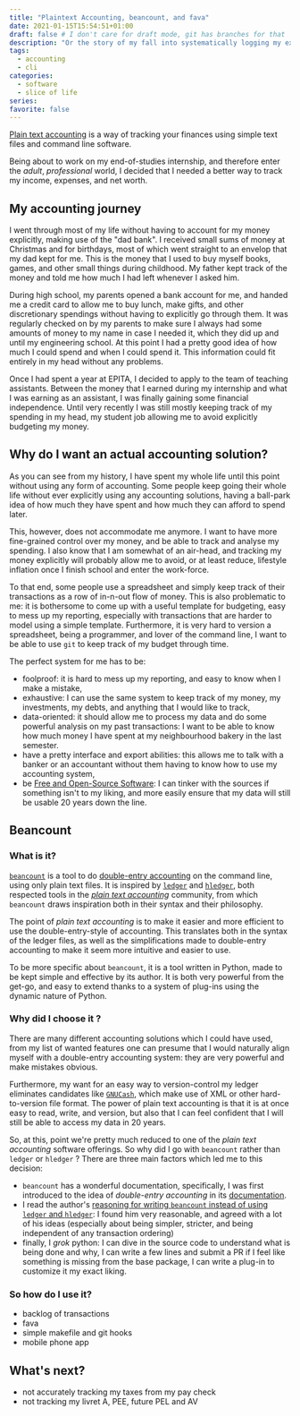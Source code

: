 ```yaml
---
title: "Plaintext Accounting, beancount, and fava"
date: 2021-01-15T15:54:51+01:00
draft: false # I don't care for draft mode, git has branches for that
description: "Or the story of my fall into systematically logging my expenses"
tags:
  - accounting
  - cli
categories:
  - software
  - slice of life
series:
favorite: false
---
```


[Plain text accounting](https://plaintextaccounting.org/) is a way of tracking
your finances using simple text files and command line software.

Being about to work on my end-of-studies internship, and therefore enter the
*adult*, *professional* world, I decided that I needed a better way to track my
income, expenses, and net worth.

<!--more-->

## My accounting journey

I went through most of my life without having to account for my money
explicitly, making use of the "dad bank". I received small sums of money at
Christmas and for birthdays, most of which went straight to an envelop that my
dad kept for me. This is the money that I used to buy myself books, games, and
other small things during childhood. My father kept track of the money and told
me how much I had left whenever I asked him.

During high school, my parents opened a bank account for me, and handed me
a credit card to allow me to buy lunch, make gifts, and other discretionary
spendings without having to explicitly go through them. It was regularly checked
on by my parents to make sure I always had some amounts of money to my name in
case I needed it, which they did up and until my engineering school. At this
point I had a pretty good idea of how much I could spend and when I could spend
it. This information could fit entirely in my head without any problems.

Once I had spent a year at EPITA, I decided to apply to the team of teaching
assistants. Between the money that I earned during my internship and what I
was earning as an assistant, I was finally gaining some financial independence.
Until very recently I was still mostly keeping track of my spending in my head,
my student job allowing me to avoid explicitly budgeting my money.

## Why do I want an actual accounting solution?

As you can see from my history, I have spent my whole life until this point
without using any form of accounting. Some people keep going their whole life
without ever explicitly using any accounting solutions, having a ball-park idea
of how much they have spent and how much they can afford to spend later.

This, however, does not accommodate me anymore. I want to have more fine-grained
control over my money, and be able to track and analyse my spending. I also know
that I am somewhat of an air-head, and tracking my money explicitly will
probably allow me to avoid, or at least reduce, lifestyle inflation once
I finish school and enter the work-force.

To that end, some people use a spreadsheet and simply keep track of their
transactions as a row of in-n-out flow of money. This is also problematic to me:
it is bothersome to come up with a useful template for budgeting, easy to mess
up my reporting, especially with transactions that are harder to model using
a simple template. Furthermore, it is very hard to version a spreadsheet, being
a programmer, and lover of the command line, I want to be able to use `git` to
keep track of my budget through time.

The perfect system for me has to be:

* foolproof: it is hard to mess up my reporting, and easy to know when I make
  a mistake,
* exhaustive: I can use the same system to keep track of my money, my
  investments, my debts, and anything that I would like to track,
* data-oriented: it should allow me to process my data and do some powerful
  analysis on my past transactions: I want to be able to know how much money
  I have spent at my neighbourhood bakery in the last semester.
* have a pretty interface and export abilities: this allows me to talk with
  a banker or an accountant without them having to know how to use my accounting
  system,
* be [Free and Open-Source Software][foss]: I can tinker with the sources if
  something isn't to my liking, and more easily ensure that my data will still
  be usable 20 years down the line.

[foss]: https://en.wikipedia.org/wiki/Free_and_open-source_software

## Beancount

### What is it?

[`beancount`][beancount] is a tool to do [double-entry accounting][double-entry]
on the command line, using only plain text files. It is inspired by
[`ledger`][ledger] and [`hledger`][hledger], both respected tools in the [*plain
text accounting*][plain-text] community, from which `beancount` draws inspiration
both in their syntax and their philosophy.

The point of *plain text accounting* is to make it easier and more efficient to
use the double-entry-style of accounting. This translates both in the syntax of
the ledger files, as well as the simplifications made to double-entry accounting
to make it seem more intuitive and easier to use.

To be more specific about `beancount`, it is a tool written in Python, made to
be kept simple and effective by its author. It is both very powerful from
the get-go, and easy to extend thanks to a system of plug-ins using the dynamic
nature of Python.

[beancount]: https://beancount.github.io/
[double-entry]: https://en.wikipedia.org/wiki/Double-entry_bookkeeping
[ledger]: https://www.ledger-cli.org/
[hledger]: https://hledger.org/
[plain-text]: https://plaintextaccounting.org/

### Why did I choose it ?

There are many different accounting solutions which I could have used, from my
list of wanted features one can presume that I would naturally align myself with
a double-entry accounting system: they are very powerful and make mistakes
obvious.

Furthermore, my want for an easy way to version-control my ledger eliminates
candidates like [`GNUCash`][gnucash], which make use of XML or other
hard-to-version file format. The power of plain text accounting is that it is at
once easy to read, write, and version, but also that I can feel confident that
I will still be able to access my data in 20 years.

So, at this, point we're pretty much reduced to one of the *plain text
accounting* software offerings. So why did I go with `beancount` rather than
`ledger` or `hledger` ? There are three main factors which led me to this
decision:

* `beancount` has a wonderful documentation, specifically, I was first
  introduced to the idea of *double-entry accounting* in its
  [documentation][double-entry-beancount].
* I read the author's [reasoning for writing `beancount` instead of using
  `ledger` and `hledger`][why-beancount]: I found him very reasonable, and
  agreed with a lot of his ideas (especially about being simpler, stricter,
  and being independent of any transaction ordering)
* finally, I *grok* python: I can dive in the source code to understand what is
  being done and why, I can write a few lines and submit a PR if I feel like
  something is missing from the base package, I can write a plug-in to customize
  it my exact liking.

[gnucash]: https://www.gnucash.org/
[double-entry-beancount]: https://beancount.github.io/docs/the_double_entry_counting_method.html
[why-beancount]: https://beancount.github.io/docs/a_comparison_of_beancount_and_ledger_hledger.html

### So how do I use it?

* backlog of transactions
* fava
* simple makefile and git hooks
* mobile phone app

## What's next?

* not accurately tracking my taxes from my pay check
* not tracking my livret A, PEE, future PEL and AV
